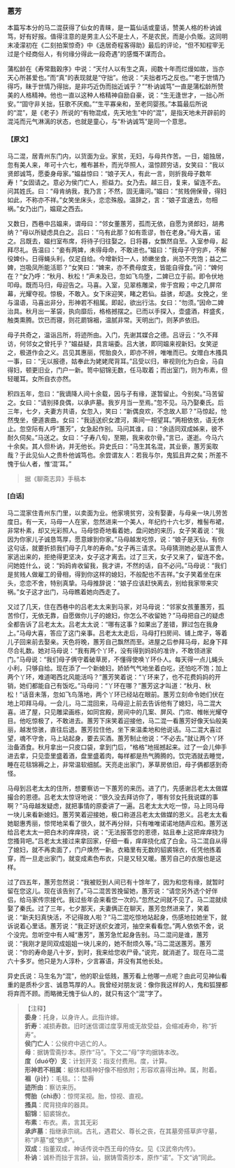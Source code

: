 <script type="text/javascript">
    var head = document.getElementsByTagName('head')[0];
    cssURL = '/public/liao.css';
    linkTag = document.createElement('link');
    linkTag.href = cssURL;
    linkTag.setAttribute('type','text/css');
    linkTag.setAttribute('rel','stylesheet');
    head.appendChild(linkTag);
</script>
### 蕙芳

本篇写本分的马二混获得了仙女的青睐，是一篇仙话或童话，赞美人格的朴讷诚笃，好有好报。值得注意的是男主人公不是士人，不是农民，而是小负贩。这同明末凌濛初在《二刻拍案惊奇》中《迭居奇程客得助》最后的评论，“但不知程宰无过是个经商俗人，有何缘分得此一段奇遇”的感慨不谋而合。

蒲松龄在《寿常戬穀序》中说：“天付人以有生之真，阅数十年而烂熳如故，当亦天心所甚爱也。”而“真”的表现就是“守拙”。他说：“夫拙者巧之反也。”“老于世情乃得巧，昧于世情乃得拙，是非巧近伪而拙近诚乎？”“朴讷诚笃”一直是蒲松龄所赞美的人格精神。他也一直以这种人格精神自励自豪，说：“生无逢世才，一拙心所安。”“固守非关拙，狂歌不厌痴。”“生平寡亲和，至老同婴孩。”本篇最后所说的“混”，是《老子》所说的“有物混成，先天地生”中的“混”，是指天地未开辟前的混沌而元气淋漓的状态，也就是童心，与“朴讷诚笃”是同一个意思。

#### 【原文】
<section>
马二混，居青州东门内，以货面为业。家贫，无妇，与母共作苦。一日，姐独居，忽有美人来，年可十六七，椎布甚朴，而光华照人，温惊顾穷诘，女笑曰：“我以贤郎诚笃，愿委身母家。”媪益惊曰：“娘子天人，有此一言，则折我母子数年寿！”女固请之。意必为侯门亡人，拒益力。女乃去。越三日，复来，留连不去。问其姓氏。曰：“母肯纳我，我乃言；不然，固无庸问。”媪曰：“贫贱佣保骨，得妇如此，不称亦不祥。”女笑坐床头，恋恋殊殷。温辞之，言：“娘子宜速去，勿相祸。”女乃出门，媪窥之西去。

又数日，西巷中吕媪来，谓母曰：“邻女董蕙芳，孤而无依，自愿为贤郎妇，胡弗纳？”母以所疑虑具白之。吕曰：“乌有此那？如有乖谬，咎在老身。”母大喜，诺之。吕既去，媪扫室布席，将待子归往娶之。日将暮，女飘然自至。入室参母，起拜尽礼。告温曰：“妾有两婢，未得母命，不敢进也。”媪曰：“我母子守穷庐，不解役婢仆。日得蝇头利，仅足自给。今增新妇一人，娇嫩坐食，尚恐不充饱；益之二婢，岂吸凤所能活耶？”女笑曰：“婢来，亦不费母度支，皆能自得食。”问：“婢何在？”女乃呼：“秋月、秋松！”声未及已，忽如飞鸟堕，二婢已立于前。即令伏地叩母。既而马归，母迎告之。马喜。入室，见翠栋雕梁，侔于宫殿；中之几屏帘幕，光耀夺视。惊极，不敢入。女下床迎笑，睹之若仙。益骇，却退。女挽之，坐与温语，马喜出非分，形神若不相属。即起，欲出行沽。女曰：“勿须。”因命二婢治具。秋月出一革袋，执向靡后，格格撼摆之。已而以手探入，壶盛酒，柈盛炙，触类熏腾。饮已而寝，则花罽锦裀，温腻非常。天明出门，则茅庐依旧。

母子共奇之，温诣吕所，将迹所由。入门，先谢其媒合之德。吕讶云：“久不拜访，何邻女之曾托乎？”媪益疑，具言端委。吕大骇，即同媪来视新妇。女笑逆之，极道作会之义。吕见其惠丽，愕胎良久，即亦不辨，唯唯而已。女赠白木搔具一事，曰：“无以报德，姑奉此为姥姥爬背耳。”吕受以归，审视则化为白金，马自得妇，顿更旧业，门户一新。笥中貂锦无数，任马取着；而出室门，则为布素，但轻暖耳。女所自衣亦然。

积四五年，忽曰：“我谪降人间十余载，因与子有缘，遂暂留止。今别矣。”马苦留之。女曰：“请别择良偶，以承庐墓。我岁月当一至焉。”忽不见。马乃娶秦氏。后三年，七夕，夫妻方共语，女忽入，笑曰：“新偶良欢，不念故人耶？”马惊起，怆然曳坐，便道衷曲。女曰：“我适送织女渡河，乘间一相望耳。”两相依依，语无休止。忽空际有人呼“蕙芳”，女急起作别。马问其谁，曰：“余适同双成姊来，彼不耐久伺矣。”马送之。女曰：“子寿八旬，至期，我来收尔骨。”言已，遂逝。今马六十余矣。其人但朴讷，并无他长。异史氏曰：“马生其名混，其业亵，蕙芳奚取哉？于此见仙人之贵朴他诚笃也。余尝谓友人：若我与尔，鬼狐且弃之矣；所差不愧于仙人者，惟‘混’耳。”

</section>

> 据《聊斋志异》手稿本

#### [白话]
<aside>

马二混家住青州东门里，以卖面为业。他家境贫穷，没有娶妻，与母亲一块儿劳苦度日。有一天，马母一人在家，忽然进来一个美人，年纪约十六七岁，椎髻布裙，非常朴素，却又光彩照人。马母惊奇地看着她，盘问她的来历，女子笑着说：“我因为你家儿子诚恳笃厚，愿意嫁到你家。”马母越发吃惊，说：“娘子是天仙，有你这句话，就要折损我们母子几年的寿命。”女子再三请求。马母猜测她必是从富贵人家逃出来的，拒绝得更坚决，女子这才离去。过了三天，女子又来了，留连不舍。问她姓什么，说：“妈妈肯收留我，我才讲，不然的话，自不必问。”马母说：“我们是贫贱人做雇工的骨相，得到你这样的媳妇，不般配也不吉祥。”女子笑着坐在床头，恋恋不舍，特别真挚。马母推辞说：“娘子应该赶快离去，别给我家带来灾祸。”女子这才出门，马母瞧着她向西走了。

又过了几天，住在西巷中的吕老太太来到马家，对马母说：“邻家女孩董蕙芳，孤苦伶仃，无依无靠，自愿做你儿子的媳妇，你怎么不收留她？”马母把自己的疑虑全都告诉了吕老太太。吕老太太说：“哪有这事？如果出了差错，罪过包在我身上。”马母大喜，答应了这门亲事。吕老太太走后，马母打扫房间、铺上席子，等着儿子回来前去娶亲。天色将晚，蕙芳自己飘然而至。进屋之后参拜马母，起身下拜尽合礼数。她对马母说：“我有两个丫环，没有得到妈妈的准许，不敢领进家门。”马母说：“我们母子俩守着破草房，不懂得使唤丫环仆人。每天得一点儿蝇头小利，只够自给。现在添了一个新媳妇，娇娇气气地坐着白吃，还怕吃不饱；加上两个丫环，难道喝西北风能活吗？”蕙芳笑着说：“丫环来了，也不花费妈妈的开销，她们都能自己有饭吃。”马母问：“丫环在哪？”蕙芳这才叫道：“秋月、秋松！”话音未落，忽如飞鸟落地，两个丫环已经站在眼前。蕙芳立刻命令她们伏在地上叩拜马母。一会儿，马二混回来，马母迎上前去告诉他有了媳妇，马二混大喜。进了屋，只见雕梁画栋，如同宫殿，房间中的几案、屏风、门帘、帷帐光耀夺目。他吃惊极了，不敢进去。蕙芳下床笑着迎接他，马二混一看蕙芳好像天仙般美丽，越发惊骇，直往后退。蕙芳拉住他，坐下来温柔地和他说话。马二混大喜过望，魂不守舍，马上站起身，要去买酒。蕙芳制止他说：“不必去。”就让两个丫环治备酒食。秋月拿出一只皮口袋，拿到门后，“格格”地摇撼起来。过了一会儿伸手进去拿，只见壶里盛着酒，盘里盛着肉，每样都是热气腾腾的。饮完酒就去睡觉，睡在花毯锦褥之上，非常温软细腻。天亮走出家门，茅草房依旧，母子俩都感到奇怪。

马母到吕老太太的住所，想要察访一下蕙芳的来历。进了门，先感谢吕老太太做媒撮合的恩德。吕老太太惊讶地说：“很久没去拜访你了，哪有邻女托我说媒的事啊？”马母越发疑虑，就把事情的原委讲了一遍。吕老太太大吃一惊，马上同马母一块儿来看新媳妇。蕙芳笑着迎接她，极口称道吕老太太做媒的恩义。吕老太太看她聪惠秀丽，惊愕地呆看了很久，就不再分辩，只有唯唯诺诺地随声应和。蕙芳送给吕老太太一把白木的痒痒挠，说：“无法报答您的恩德，姑且奉上这把痒痒挠为您搔背吧。”吕老太太接过来拿回家，仔细一看，痒痒挠化成了白金。马二混自从得了媳妇，就不再卖面了，门户焕然一新。衣箱里有无数的貂裘锦衣，任凭他拣着穿，而一旦走出家门，就变成素色布衣，只是又轻又暖。蕙芳自己的衣服也是这样。

过了四五年，蕙芳忽然说：“我被贬到人间已有十馀年了，因为和您有缘，就暂时留在您这儿。现在该告别了。”马二混苦苦挽留她，蕙芳说：“请您另外选个好伴侣，给马家传宗接代。我过些年会来看您一次的。”忽然之间就不见了。马二混就续娶了秦氏。过了三年，七夕那天，夫妻俩正在聊天，蕙芳忽然进来了，笑着说：“新夫妇真快活，不记得故人啦？”马二混吃惊地站起身，伤感地拉她坐下，就诉说着心里话。蕙芳说：“我正好送织女渡河，抽空来看看您。”两人依依不舍，说个没完。忽听空中有人喊“惠芳”，蕙芳急忙起身告别。马二混问是谁，蕙芳说：“我刚才是同双成姐姐一块儿来的，她不耐烦久等。”马二混送蕙芳。蕙芳说：“你的寿命是八十岁，到时，我来给您收尸骨。”说完，就消逝了。现在马二混六十多岁。他只是为人淳朴，少言寡语，并没有其他长处。

异史氏说：马生名为“混”，他的职业低贱，蕙芳看上他哪一点呢？由此可见神仙看重的是质朴少言、诚恳笃厚的人。我曾经对朋友说：像你我这样的人，鬼和狐狸都将弃而不顾。而略微无愧于仙人的，就只有这个“混”字了。

</aside>

> 【注释】  
<b>委身</b>：托身，以身许人。此指许嫁。  
<b>折寿</b>：减损寿数。旧时迷信谓过度享用或无故受益，会缩减寿命，称“折寿”。  
<b>侯门亡人</b>：公侯府中逃亡的人。  
<b>母</b>：据铸雪斋抄本。原作“马”。下文二“母”字均据铸本改。  
<b>度（duó夺）支</b>：计划开支：指支付费用。度，计算。  
<b>形神若不相属</b>：躯体和精神好像不相依附；形容欢喜得出神。属，附着。  
<b>裀（jì计）</b>：毛毯。¦：垫褥  
<b>迹所由</b>：察访来历。  
<b>愕胎（chì赤）</b>：惊愕呆视。胎，惊视、直视。  
<b>搔具</b>：爬背挠痒的器具。  
<b>貂锦</b>：貂裘锦衣。  
<b>布素</b>：布衣。素，言其无彩  
<b>承庐墓</b>：指继承宗祧。古礼，遇君父、尊长之丧，在其墓旁搭草庐守墓，称“庐墓”或“依庐”。  
<b>双成</b>：指董双成，神话传说中西王母的侍女。见《汉武帝内传》。  
<b>朴讷</b>：诚朴而拙于言辞。讪，据铸雪斋抄本，原作“诺”。下文“讷”同此。  
